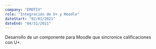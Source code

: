 ```yaml
---
company: "EMOTIV"
role: "Integración de U+ y Moodle"
dateStart: "02/01/2021"
dateEnd: "04/31/2021"
---
```


Desarrollo de un componente para Moodle que sincronice calificaciones con U+.